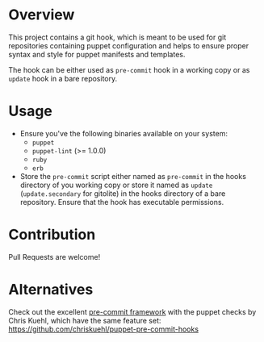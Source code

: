 # Overview

This project contains a git hook, which is meant to be used for git repositories
containing puppet configuration and helps to ensure proper syntax and style for
puppet manifests and templates.

The hook can be either used as ```pre-commit``` hook in a working copy or as
```update``` hook in a bare repository.

# Usage

* Ensure you've the following binaries available on your system:
    * ```puppet```
    * ```puppet-lint``` (>= 1.0.0)
    * ```ruby```
    * ```erb```
* Store the ```pre-commit``` script either named as ```pre-commit``` in the
  hooks directory of you working copy or store it named as ```update```
  (```update.secondary``` for gitolite)  in the hooks directory of a bare
  repository. Ensure that the hook has executable permissions.

# Contribution

Pull Requests are welcome!

# Alternatives

Check out the excellent [pre-commit framework](http://pre-commit.com/) with the
puppet checks by Chris Kuehl, which have the same feature set:
https://github.com/chriskuehl/puppet-pre-commit-hooks
